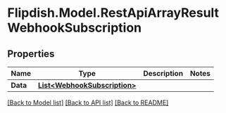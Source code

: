 # Flipdish.Model.RestApiArrayResultWebhookSubscription
## Properties

Name | Type | Description | Notes
------------ | ------------- | ------------- | -------------
**Data** | [**List&lt;WebhookSubscription&gt;**](WebhookSubscription.md) |  | 

[[Back to Model list]](../README.md#documentation-for-models) [[Back to API list]](../README.md#documentation-for-api-endpoints) [[Back to README]](../README.md)

